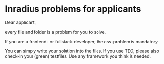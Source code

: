 Inradius problems for applicants
================================

Dear applicant,

every file and folder is a problem for you to solve.

If you are a frontend- or fullstack-developer, the css-problem is mandatory.

You can simply write your solution into the files. If you use TDD, please also check-in your (green) testfiles. Use any framework you think is needed.
